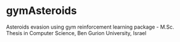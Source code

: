 # gymAsteroids
Asteroids evasion using gym reinforcement learning package - M.Sc. Thesis in Computer Science, Ben Gurion University, Israel
